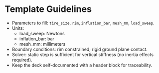 # Template Guidelines
- Parameters to fill: `tire_size`, `rim`, `inflation_bar`, `mesh_mm`, `load_sweep`.
- Units:
  - load_sweep: Newtons
  - inflation_bar: bar
  - mesh_mm: millimeters
- Boundary conditions: rim constrained; rigid ground plane contact.
- Solver: static step is sufficient for vertical stiffness (no inertia effects required).
- Keep the deck self-documented with a header block for traceability.
